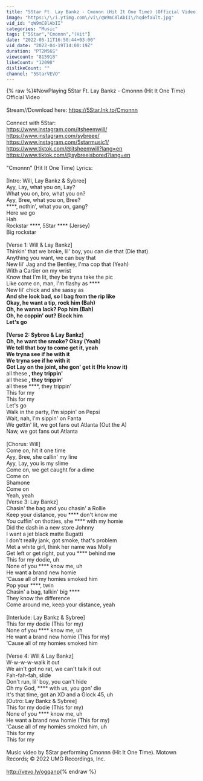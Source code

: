 ```yaml
---
title: "5Star Ft. Lay Bankz - Cmonnn (Hit It One Time) (Official Video)"
image: "https:\/\/i.ytimg.com\/vi\/qW9mC8lAbII\/hqdefault.jpg"
vid_id: "qW9mC8lAbII"
categories: "Music"
tags: ["5Star","Cmonnn","(Hit"]
date: "2022-05-11T16:50:44+03:00"
vid_date: "2022-04-19T14:00:19Z"
duration: "PT2M56S"
viewcount: "815918"
likeCount: "12098"
dislikeCount: ""
channel: "5StarVEVO"
---
```

{% raw %}#NowPlaying 5Star Ft. Lay Bankz - Cmonnn (Hit It One Time) Official Video<br /><br />Stream//Download here: <a rel="nofollow" target="blank" href="https://5Star.lnk.to/Cmonnn">https://5Star.lnk.to/Cmonnn</a><br /><br />Connect with 5Star:<br /><a rel="nofollow" target="blank" href="https://www.instagram.com/itsheemwill/">https://www.instagram.com/itsheemwill/</a><br /><a rel="nofollow" target="blank" href="https://www.instagram.com/sybreee/">https://www.instagram.com/sybreee/</a><br /><a rel="nofollow" target="blank" href="https://www.instagram.com/5starmusic1/">https://www.instagram.com/5starmusic1/</a><br /><a rel="nofollow" target="blank" href="https://www.tiktok.com/@itsheemwill?lang=en">https://www.tiktok.com/@itsheemwill?lang=en</a><br /><a rel="nofollow" target="blank" href="https://www.tiktok.com/@sybreeisbored?lang=en">https://www.tiktok.com/@sybreeisbored?lang=en</a><br /><br />&quot;Cmonnn&quot; (Hit It One Time) Lyrics: <br /><br />[Intro: Will, Lay Bankz &amp; Sybree]<br />Ayy, Lay, what you on, Lay?<br />What you on, bro, what you on?<br />Ayy, Bree, what you on, Bree?<br />****, nothin', what you on, gang?<br />Here we go<br />Hah<br />Rockstar ****, 5Star **** (Jersey)<br />Big rockstar<br /><br />[Verse 1: Will &amp; Lay Bankz]<br />Thinkin' that we broke, lil' boy, you can die that (Die that)<br />Anything you want, we can buy that<br />New lil' Jag and the Bentley, I'ma cop that (Yeah)<br />With a Cartier on my wrist<br />Know that I'm lit, they be tryna take the pic<br />Like come on, man, I'm flashy as ****<br />New lil' chick and she sassy as ****<br />And she look bad, so I bag from the rip like<br />Okay, he want a tip, rock him (Bah)<br />Oh, he wanna lack? Pop him (Bah)<br />Oh, he coppin' out? Block him<br />Let's go<br /><br />[Verse 2: Sybree &amp; Lay Bankz]<br />Oh, he want the smoke? Okay (Yeah)<br />We tell that boy to come get it, yeah<br />We tryna see if he with it<br />Wе tryna see if he with it<br />Got Lay on the joint, she gon' gеt it (He know it)<br />**** all these ****, they trippin'<br />**** all these ****, they trippin'<br />**** all these ****, they trippin'<br />This for my<br />This for my<br />Let's go<br />Walk in the party, I'm sippin' on Pepsi<br />Wait, nah, I'm sippin' on Fanta<br />We gettin' lit, we got fans out Atlanta (Out the A)<br />Naw, we got fans out Atlanta<br /><br />[Chorus: Will]<br />Come on, hit it one time<br />Ayy, Bree, she callin' my line<br />Ayy, Lay, you is my slime<br />Come on, we get caught for a dime<br />Come on<br />Shamone<br />Come on<br />Yeah, yeah<br />[Verse 3: Lay Bankz]<br />Chasin' the bag and you chasin' a Rollie<br />Keep your distance, you **** don't know me<br />You cuffin' on thotties, she **** with my homie<br />Did the dash in a new store Johnny<br />I want a jet black matte Bugatti<br />I don't really jank, got smoke, that's problem<br />Met a white girl, think her name was Molly<br />Get left or get right, put you **** behind me<br />This for my dodie, uh<br />None of you **** know me, uh<br />He want a brand new homie<br />'Cause all of my homies smoked him<br />Pop your ****, twin<br />Chasin' a bag, talkin' big ****<br />They know the difference<br />Come around me, keep your distance, yeah<br /><br />[Interlude: Lay Bankz &amp; Sybree]<br />This for my dodie (This for my)<br />None of you **** know me, uh<br />He want a brand new homie (This for my)<br />'Cause all of my homies smoked him<br /><br />[Verse 4: Will &amp; Lay Bankz]<br />W-w-w-w-walk it out<br />We ain't got no rat, we can't talk it out<br />Fah-fah-fah, slide<br />Don't run, lil' boy, you can't hide<br />Oh my God, **** with us, you gon' die<br />It's that time, got an XD and a Glock 45, uh<br />[Outro: Lay Bankz &amp; Sybree]<br />This for my dodie (This for my)<br />None of you **** know me, uh<br />He want a brand new homie (This for my)<br />'Cause all of my homies smoked him, uh<br />This for my<br />This for my<br /><br />Music video by 5Star performing Cmonnn (Hit It One Time). Motown Records; © 2022 UMG Recordings, Inc.<br /><br /><a rel="nofollow" target="blank" href="http://vevo.ly/ogqanp">http://vevo.ly/ogqanp</a>{% endraw %}
